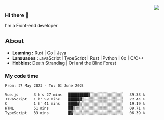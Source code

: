 <img align='right' src="https://github-readme-stats.vercel.app/api?username=strugglebak&show_icons=true">

### Hi there 👋

I'm a Front-end developer

## About

-  **Learning :** Rust | Go | Java
-  **Languages :** JavaScript | TypeScript | Rust | Python | Go | C/C++
-  **Hobbies:** Death Stranding | Ori and the Blind Forest

### My code time

<!--START_SECTION:waka-->

```txt
From: 27 May 2023 - To: 03 June 2023

Vue.js       3 hrs 27 mins   █████████▓░░░░░░░░░░░░░░░   39.33 %
JavaScript   1 hr 58 mins    █████▓░░░░░░░░░░░░░░░░░░░   22.44 %
C            1 hr 41 mins    ████▓░░░░░░░░░░░░░░░░░░░░   19.19 %
HTML         51 mins         ██▒░░░░░░░░░░░░░░░░░░░░░░   09.71 %
TypeScript   33 mins         █▓░░░░░░░░░░░░░░░░░░░░░░░   06.39 %
```

<!--END_SECTION:waka-->
